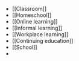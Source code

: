 - [[Classroom]]
- [[Homeschool]]
- [[Online learning]]
- [[Informal learning]]
- [[Workplace learning]]
- [[Continuing education]]
- [[School]]
-